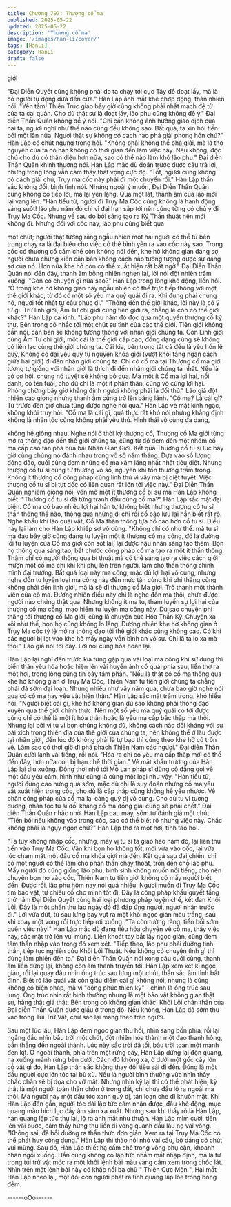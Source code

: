 ```yaml
---
title: Chương 797: Thượng cổ ma
published: 2025-05-22
updated: 2025-05-22
description: 'Thượng cổ ma'
image: '/images/han-li/cover/'
tags: [HanLi]
category: HanLi
draft: false
---
```


giới

"Đại Diễn Quyết cũng không phải do ta chạy tới cực Tây để đoạt
lấy, mà là có người tự động đưa đến cửa." Hàn Lập ánh mắt khẽ
chớp động, thản nhiên nói.
"Yên tâm! Thiên Trúc giáo bây giờ cũng không phải nhất mạch đệ
tử của ta cai quản. Cho dù thật sự là đoạt lấy, lão phu cũng không
để ý." Đại diễn Thần Quân không để ý nói.
"Chỉ cần không ảnh hưởng giao dịch của hai ta, ngươi nghĩ như
thế nào cũng đều không sao. Bất quá, ta xin hỏi tiền bối một lần
nữa. Ngươi thật sự không có cách nào phá giải phong hồn chú?"
Hàn Lập có chút ngưng trọng hỏi.
"Không phải không thể phá giải, mà là thọ nguyên của ta có hạn
không có thời gian đến làm việc này. Nếu không, độc chú cho dù
có thần diệu hơn nữa, sao có thể nào làm khó lão phu." Đại diễn
Thần Quân khinh thường nói.
Hàn Lập mặc dù đoán trước đước câu trả lời, nhưng trong lòng
vẫn cảm thấy thất vọng cực độ.
"Tốt, ngươi cũng không có cách giải chú, Trụy ma cốc này phải đi
một chuyến rồi." Hàn Lập thần sắc không đổi, bình tĩnh nói.
Nhưng ngoài ý muốn, Đại Diễn Thần Quân cũng không có tiếp lời,
mà lại yên lặng. Qua một lát, thanh âm của lão mới lại vang lên.
"Hàn tiểu tử, ngươi đi Trụy Ma Cốc cũng không là hành động sáng
suốt! lão phu năm đó chỉ vì đại hạn sắp tới nên cũng từng có chủ
ý đi Trụy Ma Cốc. Nhưng về sau do bởi sáng tạo ra Ký Thần thuật
nên mới không đi. Nhưng đối với cốc này, lão phu cũng biết qua

một chút; ngươi thật tưởng rằng ngẫu nhiên một hai người có thể
từ bên trong chạy ra là đại biểu cho việc có thể bình yên ra vào
cốc này sao. Trong cốc có thượng cổ cấm chế còn không nói đến,
khe hở không gian đáng sợ, người chưa chứng kiến căn bản
không cách nào tưởng tượng được sự đáng sợ của nó. Hơn nữa
khe hở còn có thể xuất hiện rất bất ngờ." Đại Diễn Thần Quân nói
đến đây, thanh âm bỗng nhiên nghẹn lại, lời nói đột nhiên trầm
xuống.
"Còn có chuyện gì nữa sao?" Hàn Lập trong lòng khẽ động, liền
hỏi.
"Ở trong khe hở không gian này ngẫu nhiên có thể trực tiếp thông
với một thế giới khác, từ đó có một số yêu ma quỷ quái đi ra. Khi
đụng phải chúng nó, ngươi tốt nhất tự cầu phúc đi."
"Thông đến thế giới khác, lời này là có ý tứ gì. Trừ linh giới, Âm
Tư chi giới cùng tiên giới ra, chẳng lẽ còn có thế giới khác?" Hàn
Lập cả kinh.
"Lão phu năm đó đọc qua một quyển thượng cổ kỳ thư. Bên trong
có nhắc tới một chút sự tình của các thế giới. Tiên giới không cần
nói, căn bản sẽ không tương thông với nhân giới chúng ta. Còn
Linh giới cùng Âm Tư chi giới, một cái là thế giới cấp cao, đồng
dạng cũng sẽ không có liên lạc cùng thế giới chúng ta. Cái kia,
bên trong tất cả đều là yêu hồn lệ quỷ, Không có đại yêu quỷ tự
nguyện khóa giới (vượt khỏi tầng ngăn cách giữa hai giới) đi đến
nhân giới chúng ta. Chỉ có cổ ma tại Thượng cổ ma giới tương tự
giống với nhân giới là thích đi đến nhân giới chúng ta nhất. Nếu là
có cơ hội, chúng nó tuyệt sẽ không bỏ qua. Mà một ít Cổ ma lợi
hại, nổi danh, có tên tuổi, cho dù chỉ là một ít phân thân, cũng vô
cùng lợi hại. Phỏng chừng bây giờ khẳng định ngươi không phải
là đối thủ." Lão giả đột nhiên cao giọng nhưng thanh âm cũng trở
lên băng lãnh.
"Cổ ma? Là cái gì? Từ trước đến giờ chưa từng được nghe nói
qua." Hàn Lập vẻ mặt kinh ngạc, không khỏi truy hỏi.
"Cổ ma là cái gì, quả thực rất khó nói nhưng khẳng định không là
nhân tộc cũng không phải yêu thú. Hình thái vô cùng đa dạng,

không hề giống nhau. Nghe nói ở thời kỳ thượng cổ, Thượng cổ
Ma giới từng mở ra thông đạo đến thế giới chúng ta, cũng từ đó
đem đến một nhóm cổ ma cấp cao tàn phá bừa bãi Nhân Gian
Giới. Kết quả Thượng cổ tu sĩ lúc bây giờ cùng chúng nó đánh
nhau trong vô số năm tháng. Dựa vào số lượng đông đảo, cuối
cùng đem những cổ ma xâm lăng nhất nhất tiêu diệt. Nhưng
thượng cổ tu sĩ cũng tử thương vô số, nguyên khí tổn thương trầm
trọng. Không ít thượng cổ công pháp cùng linh thú vì vậy mà bị
diệt tuyệt. Việc thượng cổ tu sĩ bị tụt dốc có liên quan rất lớn tới
việc này." Đại Diễn Thần Quân nghiêm giọng nói, vén mở một ít
thượng cổ bí sự mà Hàn Lập không biết.
"Thượng cổ tu sĩ đã từng tranh đấu cùng cổ ma?" Hàn Lập sắc
mặt đại biến.
Cổ ma có bao nhiêu lợi hại hắn tự không biết nhưng thượng cổ tu
sĩ thần thông thế nào, thông qua những di chỉ rồi cổ bảo lưu lại
hắn biết rất rõ. Nghe khẩu khí lão quái vật, Cổ Ma thần thông tựa
hồ cao hơn cổ tu sĩ. Điều này lại làm cho Hàn Lập khiếp sợ vô
cùng.
"Không chỉ có như thế. mà tu sĩ ma đạo bây giờ cũng đang tu
luyện một ít thượng cổ ma công, đó là đường lối tu luyện của Cổ
ma giới còn sót lại, lại được hậu nhân sáng tạo thêm. Bọn họ
thông qua sáng tạo, bắt chước công pháp cổ ma tạo ra một ít thần
thông. Thậm chí có người thông qua bí thuật mà có thể sáng tạo
ra việc cách giới mượn một cổ ma chi khí khí phụ lên trên người,
làm cho thần thông chính mình đại trướng. Bất quá loại này ma
công, mặc dù lợi hại vô cùng, nhưng nghe đồn tu luyện loại ma
công này đến mức tận cùng khi phi thăng cũng không phải đến
linh giới, mà là sẽ đi thượng cổ Ma giới. Trở thành một thành viên
của cổ ma. Đương nhiên điều này chỉ là nghe đồn mà thôi, chưa
được người nào chứng thật qua. Nhưng không ít ma tu, tham
luyến sự lợi hại của thượng cổ ma công, mạo hiểm tu luyện ma
công này. Dù sao chuyện phi thăng tới thượng cổ Ma giới, cũng là
chuyện của Hóa Thần Kỳ. Chuyện xa xôi như thế, bọn họ cũng
không lo lắng. Đương nhiên khe hở không gian ở Trụy Ma cốc tỷ
lệ mở ra thông đạo tới thế giới khác cũng không cao. Có khi các
ngươi bị lọt vào khe hở mấy ngày vẫn bình an vô sự. Chỉ là ta lo
xa mà thôi." Lão giả nói tới đây. Lời nói cũng hòa hoãn lại.

Hàn Lập lại nghĩ đến trước kia từng gặp qua vài loại ma công khi
sử dụng thì biến thân yêu hóa hoặc hiện lên vài huyễn ảnh cổ
quái phía sau, liền thở ra một hơi, trong lòng cũng tin bảy tám
phần.
"Nếu là thật có cổ ma thông qua khe hở không gian ở Trụy Ma
Cốc, Thiên Nam tu tiên giới chúng ta chẳng phải đã sớm đại loạn.
Nhưng nhiều như vậy năm qua, chưa bao giờ nghe nói qua có cổ
ma hay yêu vật hiện thân." Hàn Lập sắc mặt trầm trọng, khó hiểu
hỏi.
"Ngươi biết cái gì, khe hở không gian dù sao không phải thông
đạo xuyên qua thế giới chính thức. Nên một số yêu ma quỷ quái
có tới được cũng chỉ có thể là một ít hóa thân hoặc là yêu ma cấp
bậc thấp mà thôi. Nhưng lại bởi vì tu vi bọn chúng không đủ,
không cách nào đối kháng với sự bài xích trong thiên địa của thế
giới của chúng ta, nên không thể ở lâu được tại nhân giới, đến lúc
đó không phải là tự bạo thì cũng theo khe hở cũ trốn về. Làm sao
có thời giờ đi phá phách Thiên Nam các ngươi." Đại diễn Thần
Quân cười lạnh vài tiếng, rồi nói.
"Hóa ra chỉ có yêu ma cấp thấp mới có thể đến đây, hơn nữa còn
bị hạn chế thời gian." Vẻ mặt khẩn trương của Hàn Lập lại dịu
xuống. Đồng thời nhớ tới Mộ Lan pháp sĩ dùng cổ đăng gọi về
một đầu yêu cầm, hình như cũng là cùng một loại như vậy.
"Hàn tiểu tử, ngươi đừng cao hứng quá sớm, mặc dù chỉ là suy
đoán nhưng cổ ma yêu vật xuất hiện trong cốc, cho dù là cấp thấp
cũng không hề yếu nhược. Về phần công pháp của cổ ma lại
càng quỷ dị vô cùng. Cho dù tu vi tương đương, nhân tộc tu sĩ đối
kháng cổ ma đồng giai cũng sẽ phải chết." Đại diễn Thần Quân
nhắc nhở.
Hàn Lập cau mày, sớm tự đánh giá một chút.
"Tiền bối nếu không vào trong cốc, sao có thể biết rõ nhưng việc
này. Chắc không phải là ngụy ngôn chứ?" Hàn Lập thở ra một
hơi, tĩnh táo hỏi.

"Ta tuy không nhập cốc, nhưng, mấy vị tu sĩ ta giao hảo năm đó,
lại liên thủ tiến vào Trụy Ma Cốc. Vận khí bọn họ không tốt, mới
vừa vào cốc, lại vừa lúc chạm mặt một đầu cổ ma khóa giới mà
đến. Kết quả sau đại chiến, chỉ có một người có thể làm cho phân
thần chạy thoát, trốn đến chỗ lão phu. Mấy người đó cũng giống
lão phu, bình sinh không muốn nổi tiếng, cho nên chuyện bọn họ
vào cốc, Thiên Nam tu tiên giới không có mấy người biết đến.
Được rồi, lão phu hôm nay nói quá nhiều. Ngươi muốn đi Trụy Ma
Cốc tìm bảo vật, tự chiếu cố cho mình tốt đi. Đây là công pháp
khẩu quyết tầng thứ năm Đại Diễn Quyết cùng hai loại phương
pháp luyện chế, kết đan Khôi Lỗi. Đây là một phần thù lao ngày
đó đã đáp ứng ngươi, ngươi nhận trước đi."
Lời vừa dứt, từ sau lưng bay vụt ra một khối ngọc giản màu trắng,
sau khi xoay một vòng rồi trực tiếp rơi xuống.
"Ta còn tưởng rằng, tiền bối sớm quên việc này!"
Hàn Lập mặc dù đang tiêu hóa chuyện về cổ ma, thấy việc này,
sắc mặt trở lên vui mừng. Liền khoát tay bắt lấy ngọc giản, cũng
đem tâm thần nhập vào trong đó xem xét.
"Tiếp theo, lão phu phải dưỡng tinh thần, tiếp tục nghiên cứu Khôi
Lỗi Thuật. Nếu không có chuyện tình gì thì đừng làm phiền đến
ta." Đại diễn Thần Quân nói xong câu cuối cùng, thanh âm liền
dừng lại, không còn âm thanh truyền tới.
Hàn Lập xem xét kĩ ngọc giản, rồi lại quay đầu nhìn ống trúc sau
lưng một chút, thần sắc âm tình bất định.
Biết rõ lão quái vật còn giấu diếm cái gì không nói, nhưng là cũng
không có biện pháp, mà vì "động phúc thiên kỳ" - chính là ống
trúc sau lưng. Ống trúc nhìn rất bình thường nhưng là một bảo
vật không gian thật sự, hàng thật giá thật. Bên trong có không
gian khác.
Khôi Lỗi chân thân của Đại diễn Thần Quân được giấu ở trong
đó. Nếu không, Hàn Lập đã sớm thu vào trong Túi Trữ Vật, chứ
sao lại mang theo trên người.

Sau một lúc lâu, Hàn Lập đem ngọc giản thu hồi, nhìn sang bốn
phía, rồi lại ngẩng đầu nhìn bầu trời một chút, đột nhiên hóa thành
một đạo thanh hồng, bắn thẳng đến ngoài thành.
Lúc này sắc trời đã tối, bầu trời toàn một mảnh đen kịt.
Ở ngoài thành, phía trên một rừng cây, Hàn Lập dừng lại độn
quang, hạ xuống mảnh rừng bên dưới.
Cách đó không xa, ở dưới một gốc cây lớn có vật gì đó, Hàn Lập
thần sắc không thay đổi tiêu sái đi đến.
Đúng là một đầu người cực lớn tóc tai bù xù. Nếu là người bình
thường vừa nhìn thấy chắc chắn sẽ bị dọa cho vỡ mật. Nhưng
nhìn kỹ lại thì có thể phát hiện, kỳ thật là một người toàn thân
chôn ở trong đất, chỉ chừa đầu lộ ra ngoài mà thôi.
Mà người này một đầu tóc xanh quỷ dị, tán loạn che đi khuôn
mặt. Khi Hàn Lập đến gần, người tóc dài lập tức cảm nhận được,
đầu khẽ động, mục quang màu bích lục đầy âm sâm xạ xuất.
Nhưng sau khi thấy rõ là Hàn Lập, hàn quang lập tức thu lại, lộ ra
ánh mắt nhu thuận.
Hàn Lập mỉm cười, tiến lên vài bước, cảm thấy hứng thú liền đi
vòng quanh đầu lâu nọ vài vòng.
"Không sai, đã bồi dưỡng ra thần thức đơn giản. Xem ra tại Trụy
Ma Cốc có thể phát huy công dụng." Hàn Lập thì thào nói nhỏ vài
câu, bộ dáng có chút vui mừng.
Sau đó, Hàn Lập thiết hạ cấm chế trong vòng phụ cận, khoanh
chân ngồi xuống. Hắn cũng không có lập tức nhắm mắt nhập
định, mà là từ trong túi trữ vật móc ra một khối lệnh bài màu vàng
cầm xem trong chốc lát.
Nhìn trên mặt lệnh bài này có khắc nổi ba chữ " Thiên Cực Môn ",
Hai mắt Hàn Lập nheo lại, một đôi con ngươi phát ra tinh quang
lập lòe trong bóng đêm.

------oOo------
